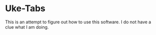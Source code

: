 Uke-Tabs
========

This is an attempt to figure out how to use this software. I do not have a clue what I am doing.
